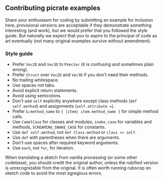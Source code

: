 ## Contributing picrate examples

Share your enthusiasm for coding by submitting an example for inclusion here, provisional versions are acceptable if they demonstrate something interesting (and work), but we would prefer that you followed the style guide. But naturally we expect that you to aspire to the principal of code as art eventually (not many original examples survive without amendment).

### Style guide

* Prefer `Vec2D` and `Vec3D` to `PVector` (it is confusing and sometimes plain wrong).
* Prefer `Struct` over `Vec2D` and `Vec3D` if you don't need their methods.
* No trailing whitespace.
* Use spaces not tabs.
* Avoid explicit return statements.
* Avoid using semicolons.
* Don't use `self` explicitly anywhere except class methods (`def self.method`)
  and assignments (`self.attribute =`).
* Prefer `&:method_name` to `{ |item| item.method_name }` for simple method
  calls.
* Use `CamelCase` for classes and modules, `snake_case` for variables and
  methods, `SCREAMING_SNAKE_CASE` for constants.
* Use `def self.method`, not `def Class.method` or `class << self`.
* Use `def` with parentheses when there are arguments.
* Don't use spaces after required keyword arguments.
* Use `each`, not `for`, for iteration.

When translating a sketch from vanilla processing (or some other codebase), you should credit the original author, unless the rubified version is unrecognizable from the original.  It is often worth running rubocop on sketch code to avoid the most egregious errors.
